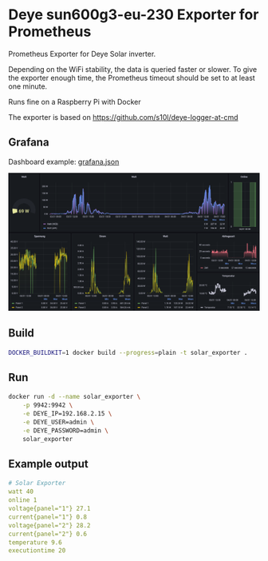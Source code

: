 # Deye sun600g3-eu-230 Exporter for Prometheus

Prometheus Exporter for Deye Solar inverter. 

Depending on the WiFi stability, the data is queried faster or slower. To give the exporter enough time, the Prometheus timeout should be set to at least one minute.

Runs fine on a Raspberry Pi with Docker

The exporter is based on https://github.com/s10l/deye-logger-at-cmd

## Grafana

Dashboard example: [grafana.json](grafana/grafana.json)

![image](grafana/grafana.PNG)

## Build

```sh
DOCKER_BUILDKIT=1 docker build --progress=plain -t solar_exporter .
```

## Run

```sh
docker run -d --name solar_exporter \
    -p 9942:9942 \
    -e DEYE_IP=192.168.2.15 \
    -e DEYE_USER=admin \
    -e DEYE_PASSWORD=admin \
    solar_exporter
```

## Example output

```yml
# Solar Exporter
watt 40
online 1
voltage{panel="1"} 27.1
current{panel="1"} 0.8
voltage{panel="2"} 28.2
current{panel="2"} 0.6
temperature 9.6
executiontime 20
```
